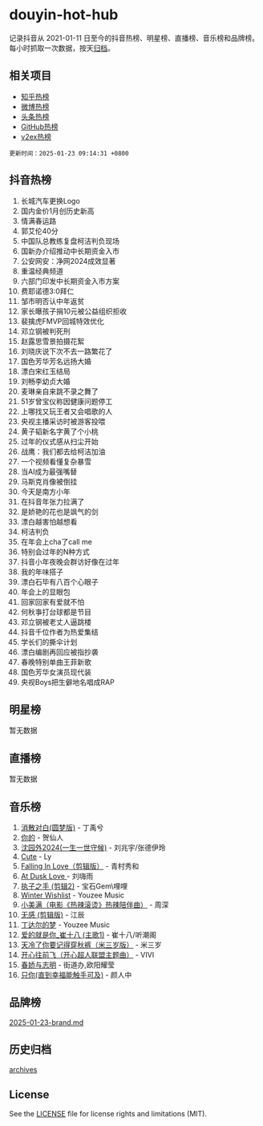 # douyin-hot-hub

记录抖音从 2021-01-11 日至今的抖音热榜、明星榜、直播榜、音乐榜和品牌榜。每小时抓取一次数据，按天[归档](archives)。

## 相关项目

- [知乎热榜](https://github.com/lonnyzhang423/zhihu-hot-hub)
- [微博热榜](https://github.com/lonnyzhang423/weibo-hot-hub)
- [头条热榜](https://github.com/lonnyzhang423/toutiao-hot-hub)
- [GitHub热榜](https://github.com/lonnyzhang423/github-hot-hub)
- [v2ex热榜](https://github.com/lonnyzhang423/v2ex-hot-hub)


`更新时间：2025-01-23 09:14:31 +0800`

## 抖音热榜

1. 长城汽车更换Logo
1. 国内金价1月创历史新高
1. 情满春运路
1. 郭艾伦40分
1. 中国队总教练复盘柯洁判负现场
1. 国新办介绍推动中长期资金入市
1. 公安网安：净网2024成效显著
1. 重温经典频道
1. 六部门印发中长期资金入市方案
1. 费耶诺德3:0拜仁
1. 邹市明否认中年返贫
1. 家长曝孩子捐10元被公益组织拒收
1. 裴擒虎FMVP回城特效优化
1. 邓立钢被判死刑
1. 赵露思雪景拍摄花絮
1. 刘晓庆说下次不去一路繁花了
1. 国色芳华芳名远扬大婚
1. 漂白宋红玉结局
1. 刘畅李幼贞大婚
1. 麦琳亲自来跳不录之舞了
1. 51岁曾宝仪称因健康问题停工
1. 上哪找又玩王者又会唱歌的人
1. 央视主播采访时被游客投喂
1. 黄子韬新名字黄了个小桃
1. 过年的仪式感从扫尘开始
1. 战鹰：我们都去给柯洁加油
1. 一个视频看懂复杂暴雪
1. 当AI成为最强嘴替
1. 马斯克肖像被倒挂
1. 今天是南方小年
1. 在抖音年张力拉满了
1. 是娇艳的花也是飒气的剑
1. 漂白越害怕越想看
1. 柯洁判负
1. 在年会上cha了call me
1. 特别会过年的N种方式
1. 抖音小年夜晚会群访好像在过年
1. 我的年味搭子
1. 漂白石毕有八百个心眼子
1. 年会上的显眼包
1. 回家回家有爱就不怕
1. 何秋亊打台球都是节目
1. 邓立钢被老丈人逼跳楼
1. 抖音千位作者为热爱集结
1. 学长们的撕伞计划
1. 漂白编剧再回应被指抄袭
1. 春晚特别单曲王菲新歌
1. 国色芳华女演员现代装
1. 央视Boys把生僻地名唱成RAP

## 明星榜

暂无数据

## 直播榜

暂无数据

## 音乐榜

1. [消散对白(圆梦版)](https://sf5-hl-cdn-tos.douyinstatic.com/obj/tos-cn-ve-2774/og4jB5I5IizzoZVAAAzWgBMAsMDWoArfwBOiFs) - 丁禹兮
1. [你的](https://sf5-hl-cdn-tos.douyinstatic.com/obj/tos-cn-ve-2774/oYuIeKf42jB7sEV6B2upMdpYAgfrQWj0FeRegh) - 贺仙人
1. [沈园外2024(一生一世守候)](https://sf5-hl-cdn-tos.douyinstatic.com/obj/tos-cn-ve-2774/oAIYMHGCmKaYKFDd6FZBf9AfMfx1eErAAEJAFH) - 刘兆宇/张德伊玲
1. [Cute](https://sf5-hl-cdn-tos.douyinstatic.com/obj/tos-cn-ve-2774/o4IbIzHWKAAB4wsS5qMBRiiAlEBGTpQRNfFvuo) - Ly
1. [Falling In Love（剪辑版）](https://sf5-hl-cdn-tos.douyinstatic.com/obj/tos-cn-ve-2774/o8ajpA8zzgBPahbBIO8AcKGBLJezFCRd1wfP9f) - 青村秀和
1. [ At Dusk  Love ](https://sf6-cdn-tos.douyinstatic.com/obj/tos-cn-ve-2774/o8CrpCf5CaYgI4ZrtQgMQAFEfuGqNnRSDQAPBc) - 刘嗨雨
1. [执子之手 (剪辑2)](https://sf5-hl-cdn-tos.douyinstatic.com/obj/tos-cn-ve-2774/oUoZLQjCc31XzqsBnBQUNgeKtYPBcgbFDwtfcu) - 宝石Gem\哩哩
1. [Winter Wishlist](https://sf5-hl-cdn-tos.douyinstatic.com/obj/tos-cn-ve-2774/oIIgUOeamCFCVAzxN6MFRLIBlLGpUqQxeeHrLE) - Youzee Music
1. [小美满（电影《热辣滚烫》热辣陪伴曲）](https://sf5-hl-cdn-tos.douyinstatic.com/obj/tos-cn-ve-2774/o0GAn2lSgfZIDUgtevCGDQYnFg4CwnrBaxbTZL) - 周深
1. [无感 (剪辑版)](https://sf5-hl-cdn-tos.douyinstatic.com/obj/tos-cn-ve-2774/o0eIsUzJBDlQaQFC5OFlgbMEZC1TFYBftOBn6p) - 江辰
1. [丁达尔的梦](https://sf5-hl-cdn-tos.douyinstatic.com/obj/tos-cn-ve-2774/oMU3WirUZBVQkAC9ccG5P2IQirziZM2RTInUY) - Youzee Music
1. [爱的就是你_崔十八 (主歌1)](https://sf5-hl-cdn-tos.douyinstatic.com/obj/tos-cn-ve-2774/oI5BO5DhFZ6UTcNCnZaOCBLtZ7WIMQGfgnXf5E) - 崔十八/听潮阁
1. [天冷了你要记得穿秋裤（米三岁版）](https://sf6-cdn-tos.douyinstatic.com/obj/tos-cn-ve-2774/oQlIwVIDWiZ6BQilAorS7MA0AgCkQDvcZAdm1) - 米三岁
1. [开心往前飞（开心超人联盟主题曲）](https://sf5-hl-cdn-tos.douyinstatic.com/obj/tos-cn-ve-2774/9d8fb7c82cf1421fb93a9fe925275e0a) - VIVI
1. [春娇与志明](https://sf5-hl-cdn-tos.douyinstatic.com/obj/tos-cn-ve-2774/e530d8fceb7044b39707d7f9ff54add1) - 街道办,欧阳耀莹
1. [只你(直到幸福能触手可及)](https://sf5-hl-cdn-tos.douyinstatic.com/obj/tos-cn-ve-2774/o0lBkRDzFTeaVSUz3ZZSCBVtZ5DIMQGfgmEAuE) - 颜人中

## 品牌榜

[2025-01-23-brand.md](archives/2025-01-23-brand.md)

## 历史归档

[archives](archives)

## License

See the [LICENSE](LICENSE) file for license rights and limitations (MIT).
